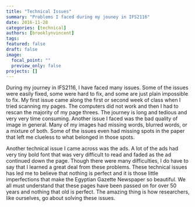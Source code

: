 ```yaml
---
title: "Technical Issues"
summary: "Problems I faced during my jouney in IFS2116"
date: 2016-11-28
categories: [technical]
authors: [brooklynvincent]
tags:
featured: false
draft: false
image: 
  focal_point: ""
  preview_only: false
projects: []
---
```

During my journey in IFS2116, I have faced many issues. Some of the issues were easily fixed, some were hard to fix, and some are just plain impossible to fix. My first issue came along the first or second week of class
when I tried scanning my pages. The computers did not work and then I had to rescan the majority of my page threes.
The journey is long and tedious and very very time consuming. Another issue I faced was the bad quality of image in general. Many of my images
had missing words, blurred words, or a mixture of both. Some of the issues even had missing spots in the paper that left me clueless to what belonged in those spots.

Another technical issue I came across was the ads. A lot of the ads had very tiny bold font that was very difficult to read
and faded as the ad continued down the page. Though there were many difficulties, I do have to say that I learned a great deal from these problems.
These technical issues has led me to believe that nothing is perfect and it is those little imperfections that make the Egyptian Gazette Newspaper so beautiful.
We all must understand that these pages have been passed on for over 50 years and nothing that old is perfect. The amazing thing is how researchers, like ourselves, go about solving these issues.
